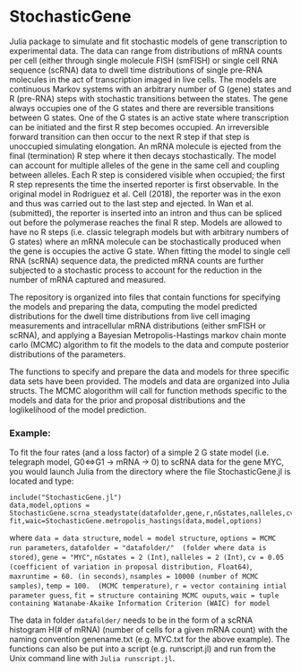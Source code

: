 # StochasticGene

Julia package to simulate and fit stochastic models of gene transcription to experimental data. The data can range from distributions of mRNA counts per cell (either through single molecule FISH (smFISH) or single cell RNA sequence (scRNA) data to dwell time distributions of single pre-RNA molecules in the act of transcription imaged in live cells. The models are continuous Markov systems with an arbitrary number of G (gene) states and R (pre-RNA) steps with stochastic transitions between the states. The gene always occupies one of the G states and there are reversible transitions between G states.  One of the G states is an active state where transcription can be initiated and the first R step becomes occupied. An irreversible forward transition can then occur to the next R step if that step is unoccupied simulating elongation. An mRNA molecule is ejected from the final (termination) R step where it then decays stochastically. The model can account for multiple alleles of the gene in the same cell and coupling between alleles. Each R step is considered visible when occupied; the first R step represents the time the inserted reporter is first observable. In the original model in Rodriguez et al. Cell (2018), the reporter was in the exon and thus was carried out to the last step and ejected. In Wan et al. (submitted), the reporter is inserted into an intron and thus can be spliced out before the polymerase reaches the final R step. Models are allowed to have no R steps (i.e. classic telegraph models but with arbitrary numbers of G states) where an mRNA molecule can be stochastically produced when the gene is occupies the active G state.  When fitting the model to single cell RNA (scRNA) sequence data, the predicted mRNA counts are further subjected to a stochastic process to account for the reduction in the number of mRNA captured and measured.

The repository is organized into files that contain functions for specifying the models and preparing the data, computing the model predicted distributions for the dwell time distributions from live cell imaging measurements and intracellular mRNA distributions (either smFISH or scRNA), and applying a Bayesian Metropolis-Hastings markov chain monte carlo (MCMC) algorithm to fit the models to the data and compute posterior distributions of the parameters.

The functions to specify and prepare the data and models for three specific data sets have been provided. The models and data are organized into Julia structs. The MCMC alogorithm will call for function methods specific to the models and data for the prior and proposal distributions and the loglikelihood of the model prediction.

### Example:
To fit the four rates (and a loss factor) of a simple 2 G state model (i.e. telegraph model, G0<=>G1 -> mRNA -> 0) to scRNA data for the gene MYC,
you would launch Julia from the directory where the file StochasticGene.jl is located and type:

```
include("StochasticGene.jl")
data,model,options = StochasticGene.scrna_steadystate(datafolder,gene,r,nGstates,nalleles,cv,maxruntime,nsamples,temp)
fit,waic=StochasticGene.metropolis_hastings(data,model,options)
```

where
`data = data structure`,
`model = model structure`,
`options = MCMC run parameters`,
`datafolder = "datafolder/"  (folder where data is stored)`,
`gene = "MYC"`,
`nGstates = 2 (Int)`,
`nalleles = 2 (Int)`,
`cv = 0.05 (coefficient of variation in proposal distribution, Float64)`,
`maxruntime = 60. (in seconds)`,
`nsamples = 10000 (number of MCMC samples)`,
`temp = 100.  (MCMC temperature)`,
`r = vector containing intial parameter guess`,
`fit = structure containing MCMC ouputs`,
`waic = tuple containing Watanabe-Akaike Information Criterion (WAIC) for model`

The data in folder `datafolder/` needs to be in the form of a scRNA histogram H(\# of mRNA) (number of cells for a given mRNA count) with the naming convention genename.txt (e.g. MYC.txt for the above example).  The functions can also be put into a script (e.g. runscript.jl) and run from the Unix command line with `Julia runscript.jl`.
